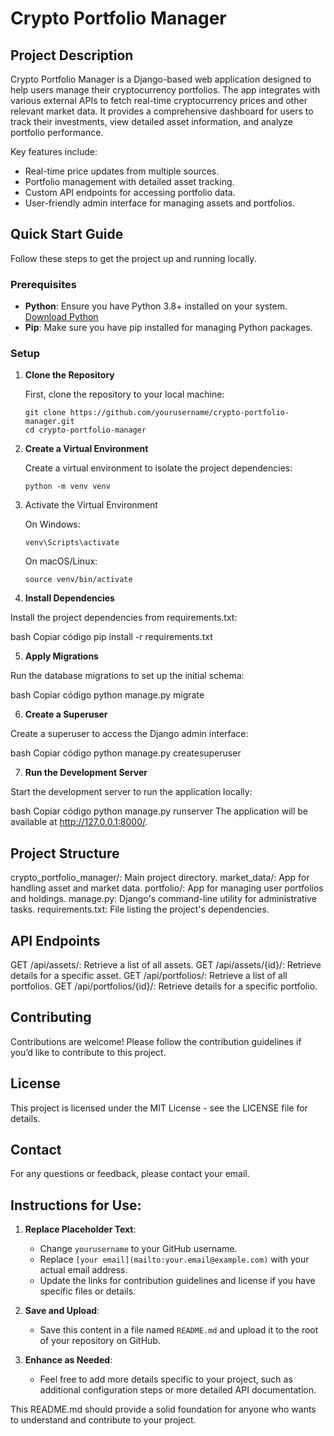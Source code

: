 # Crypto Portfolio Manager

## Project Description

Crypto Portfolio Manager is a Django-based web application designed to help users manage their cryptocurrency portfolios. The app integrates with various external APIs to fetch real-time cryptocurrency prices and other relevant market data. It provides a comprehensive dashboard for users to track their investments, view detailed asset information, and analyze portfolio performance.

Key features include:
- Real-time price updates from multiple sources.
- Portfolio management with detailed asset tracking.
- Custom API endpoints for accessing portfolio data.
- User-friendly admin interface for managing assets and portfolios.

## Quick Start Guide

Follow these steps to get the project up and running locally.

### Prerequisites

- **Python**: Ensure you have Python 3.8+ installed on your system. [Download Python](https://www.python.org/downloads/)
- **Pip**: Make sure you have pip installed for managing Python packages.

### Setup

1. **Clone the Repository**

   First, clone the repository to your local machine:
   ```
   git clone https://github.com/yourusername/crypto-portfolio-manager.git
   cd crypto-portfolio-manager
   ```

2. **Create a Virtual Environment**

   Create a virtual environment to isolate the project dependencies:
   ```
   python -m venv venv
   ```

3. Activate the Virtual Environment

    On Windows:
     ```
     venv\Scripts\activate
     ```
    
    On macOS/Linux:
     ```
     source venv/bin/activate
     ```

4. **Install Dependencies**

Install the project dependencies from requirements.txt:

bash
Copiar código
pip install -r requirements.txt

5. **Apply Migrations**

Run the database migrations to set up the initial schema:

bash
Copiar código
python manage.py migrate

6. **Create a Superuser**

Create a superuser to access the Django admin interface:

bash
Copiar código
python manage.py createsuperuser

7. **Run the Development Server**

Start the development server to run the application locally:

bash
Copiar código
python manage.py runserver
The application will be available at http://127.0.0.1:8000/.

## Project Structure

crypto_portfolio_manager/: Main project directory.
market_data/: App for handling asset and market data.
portfolio/: App for managing user portfolios and holdings.
manage.py: Django's command-line utility for administrative tasks.
requirements.txt: File listing the project's dependencies.

## API Endpoints
GET /api/assets/: Retrieve a list of all assets.
GET /api/assets/{id}/: Retrieve details for a specific asset.
GET /api/portfolios/: Retrieve a list of all portfolios.
GET /api/portfolios/{id}/: Retrieve details for a specific portfolio.


## Contributing
Contributions are welcome! Please follow the contribution guidelines if you’d like to contribute to this project.

## License
This project is licensed under the MIT License - see the LICENSE file for details.

## Contact
For any questions or feedback, please contact your email.

## **Instructions for Use:**
1. **Replace Placeholder Text**: 
   - Change `yourusername` to your GitHub username.
   - Replace `[your email](mailto:your.email@example.com)` with your actual email address.
   - Update the links for contribution guidelines and license if you have specific files or details.

2. **Save and Upload**: 
   - Save this content in a file named `README.md` and upload it to the root of your repository on GitHub.

3. **Enhance as Needed**:
   - Feel free to add more details specific to your project, such as additional configuration steps or more detailed API documentation.

This README.md should provide a solid foundation for anyone who wants to understand and contribute to your project.









